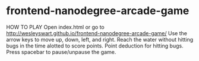 frontend-nanodegree-arcade-game
===============================

HOW TO PLAY
Open index.html or go to http://wesleyswart.github.io/frontend-nanodegree-arcade-game/
Use the arrow keys to move up, down, left, and right. Reach the water without hitting bugs
in the time alotted to score points.
Point deduction for hitting bugs.
Press spacebar to pause/unpause the game.
